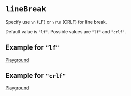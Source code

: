 # `lineBreak`

Specify use `\n` (LF) or `\r\n` (CRLF) for line break.

Default value is `"lf"`. Possible values are `"lf"` and `"crlf"`.

## Example for `"lf"`

[Playground](https://malva-play.vercel.app/?code=H4sIAAAAAAAAA0tUqOZSUChJrSjRTUlNzi9KLMnMz7NSyMvPS7XmqgUAPo3pNh4AAAA%3D&config=H4sIAAAAAAAAA6vmUlBQysnMS3UqSk3MVrICctKUuGoBE6%2BwKRcAAAA%3D&syntax=css)

## Example for `"crlf"`

[Playground](https://malva-play.vercel.app/?code=H4sIAAAAAAAAA0tUqOZSUChJrSjRTUlNzi9KLMnMz7NSyMvPS7XmqgUAPo3pNh4AAAA%3D&config=H4sIAAAAAAAAA6vmUlBQysnMS3UqSk3MVrJSUEouyklT4qoFANXW2C0ZAAAA&syntax=css)
